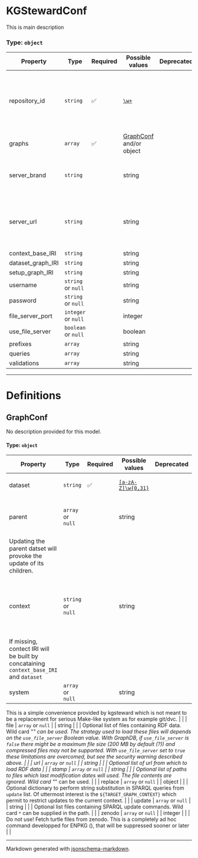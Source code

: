 # KGStewardConf

This is main description

### Type: `object`

| Property | Type | Required | Possible values | Deprecated | Default | Description | Examples |
| -------- | ---- | -------- | --------------- | ---------- | ------- | ----------- | -------- |
| repository_id | `string` | ✅ | [`\w+`](https://regex101.com/?regex=%5Cw%2B) |  |  | The name of the repository (graphdb) or dataset (fuseki) in the triplestore. |  |
| graphs | `array` | ✅ | [GraphConf](#graphconf) and/or object |  |  |  |  |
| server_brand | `string` |  | string |  | `"graphdb"` | One of 'graphdb' or 'fuseki' ( 'graphdb' by default). |  |
| server_url | `string` |  | string |  | `"http://localhost:7200"` | URL of the server. The SPARL endpoint is different and server specific. |  |
| context_base_IRI | `string` |  | string |  | `"http://example.org/context/"` |  |  |
| dataset_graph_IRI | `string` |  | string |  |  |  |  |
| setup_graph_IRI | `string` |  | string |  |  |  |  |
| username | `string` or `null` |  | string |  |  |  |  |
| password | `string` or `null` |  | string |  |  |  |  |
| file_server_port | `integer` or `null` |  | integer |  | `8000` |  |  |
| use_file_server | `boolean` or `null` |  | boolean |  |  |  |  |
| prefixes | `array` |  | string |  |  |  |  |
| queries | `array` |  | string |  |  |  |  |
| validations | `array` |  | string |  |  |  |  |


---

# Definitions

## GraphConf

No description provided for this model.

#### Type: `object`

| Property | Type | Required | Possible values | Deprecated | Default | Description | Examples |
| -------- | ---- | -------- | --------------- | ---------- | ------- | ----------- | -------- |
| dataset | `string` | ✅ | [`[a-zA-Z]\w{0,31}`](https://regex101.com/?regex=%5Ba-zA-Z%5D%5Cw%7B0%2C31%7D) |  |  | Mandatory name of a graphs record. |  |
| parent | `array` or `null` |  | string |  |  | A list of name to encode dependency between datasets. 
Updating the parent datset will provoke the update of its children. |  |
| context | `string` or `null` |  | string |  |  | IRI for 'context' in RDF4J/GraphDB terminology, or IRI for 'named graph' in RDF/SPARQL terminology. 
If missing, contect IRI will be built by concataining `context_base_IRI` and `dataset` |  |
| system | `array` or `null` |  | string |  |  | A list of system command. 
This is a simple convenience provided by kgsteward which is not meant to be a replacement 
for serious Make-like system as for example git/dvc. |  |
| file | `array` or `null` |  | string |  |  | Optional list of files containing RDF data. 
Wild card "*" can be used.
The strategy used to load these files will depends on the `use_file_server` Boolean value. 
With GraphDB, if `use_file_server` is `false` there might be a maximum file size (200 MB by default (?)) and compressed files may not be supported. With `use_file_server` set to `true` these limitations are overcomed, but see the security warning described above. |  |
| url | `array` or `null` |  | string |  |  | Optional list of url from which to load RDF data |  |
| stamp | `array` or `null` |  | string |  |  | Optional list of paths to files which last modification dates will used.
The file contents are ignored.
Wild card "*" can be used. |  |
| replace | `array` or `null` |  | object |  |  | Optional dictionary to perform string substitution in SPARQL queries from `update` list.
Of uttermost interest is the `${TARGET_GRAPH_CONTEXT}` which permit to restrict updates to the current context. |  |
| update | `array` or `null` |  | string |  |  | Optional list files containing SPARQL update commands. 
Wild card `*` can be supplied in the path. |  |
| zenodo | `array` or `null` |  | integer |  |  | Do not use!
Fetch turtle files from zenodo. 
This is a completely ad hoc command developped for ENPKG (), that will be suppressed sooner or later |  |


---

Markdown generated with [jsonschema-markdown](https://github.com/elisiariocouto/jsonschema-markdown).
